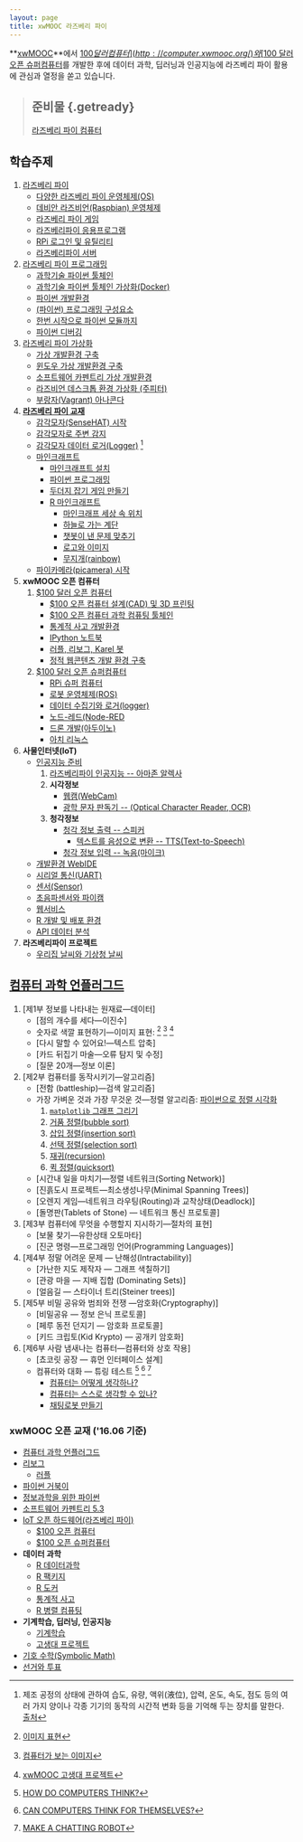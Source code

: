 ```yaml
---
layout: page
title: xwMOOC 라즈베리 파이
---
```


**[xwMOOC](http://statkclee.github.io/xwMOOC)**에서 [$100 달러 컴퓨터](http://computer.xwmooc.org/)와 
[$100 달러 오픈 슈퍼컴퓨터](http://computers.xwmooc.org/)를 개발한 후에 데이터 과학, 딥러닝과 인공지능에 라즈베리 파이 활용에 관심과 열정을 쏟고 있습니다.


> ## 준비물 {.getready}
>
> [라즈베리 파이 컴퓨터](http://raspberrypi.org/)
>


## 학습주제
		
1.  [라즈베리 파이](raspberry-pi-intro.html)
    - [다양한 라즈베리 파이 운영체제(OS)](raspberry-pi-os.html)
    - [데비안 라즈비언(Raspbian) 운영체제](raspberry-pi-raspbian.html) 
    - [라즈베리 파이 게임](raspberry-pi-game.html) 
    - [라즈베리파이 응용프로그램](raspberry-pi-app.html)
    - [RPi 로그인 및 유틸리티](raspberry-pi-utility.html)
    - [라즈베리파이 서버](raspberry-pi-server.html)
1.  [라즈베리 파이 프로그래밍](raspberry-pi-programming.html)    
    - [과학기술 파이썬 툴체인](raspberry-pi-programming-science.html)
    - [과학기술 파이썬 툴체인 가상화(Docker)](raspberry-pi-programming-science-docker.html)
    - [파이썬 개발환경](raspberry-pi-programming-env.html)
    - [(파이썬) 프로그래밍 구성요소](raspberry-pi-programming-components.html)
    - [한번 시작으로 파이썬 모듈까지](raspberry-pi-programming-basics.html)    
    - [파이썬 디버깅](raspberry-pi-programming-debugging.html)    
1.  [라즈베리 파이 가상화](raspberry-pi-virtual.html)
    - [가상 개발환경 구축](raspberry-pi-virtual-env.html)    
    - [윈도우 가상 개발환경 구축](raspberry-pi-virtual-window.html)    
    - [소프트웨어 카펜트리 가상 개발환경](raspberry-pi-swcarpentry.html)      
    - [라즈비언 데스크톱 환경 가상화 (주피터)](raspberry-pi-virtual-desktop.html)    
    - [부랑자(Vagrant) 아나콘다](vagrant-anaconda.html)        
1. **[라즈베리 파이 교재](https://www.raspberrypi.org)**
    - [감각모자(SenseHAT) 시작](rpi-sensehat.html)
    - [감각모자로 주변 감지](rpi-sensehat-sensing.html)
    - [감각모자 데이터 로거(Logger)](rpi-logger.html) [^logger]
    - [마인크래프트](rpi-minecraft.html)
        - [마인크래프트 설치](rpi-minecarft-install.html)
        - [파이썬 프로그래밍](rpi-minecraft-python.html)
        - [두더지 잡기 게임 만들기](https://www.raspberrypi.org/learning/minecraft-whac-a-block-game/)
        - [R 마인크래프트](r-minecraft.html)
            - [마인크래프 세상 속 위치](r-mc-position.html)
            - [하늘로 가는 계단](r-mc-stair.html)
            - [챗봇이 낸 문제 맞추기](r-mc-number-guess.html)
            - [로고와 이미지](r-mc-images.html)
            - [무지개(rainbow)](r-mc-rainbow.html)
    - [파이카메라(picamera) 시작](rpi-picam.html)        
1. **xwMOOC 오픈 컴퓨터**
    1.  [$100 달러 오픈 컴퓨터](100-computer.html)  
        - [$100 오픈 컴퓨터 설계(CAD) 및 3D 프린팅](100-cad.html)    
        - [$100 오픈 컴퓨터 과학 컴퓨팅 툴체인](100-computer-scientifc-computing.html)  
        - [통계적 사고 개발환경](think-stat.html)    
        - [IPython 노트북](ipython-notebook.html)
        - [러플, 리보그, Karel 봇](reeborg.html)  
        - [정적 웹콘텐츠 개발 환경 구축](static-web-service.html)
    1. [$100 달러 오픈 슈퍼컴퓨터](http://computers.xwmooc.org/)  
        - [RPi 슈퍼 컴퓨터](rpi-super-computer.html)
        - [로봇 운영체제(ROS)](ros.html)
        - [데이터 수집기와 로거(logger)](iot-fluentd.html)
        - [노드-레드(Node-RED](iot-node-red.html)
        - [드론 개발(아두이노)](iot-drone-arduino.html)
        - [아치 리눅스](raspberry-pi-arch.html)        
1. **사물인터넷(IoT)**
    - [인공지능 준비](rpi-ai.html)
        1. [라즈베리파이 인공지능 -- 아마존 알렉사](rpi-alexa.html)    
        1. **시각정보**  
            * [웹캠(WebCam)](rpi-webcam.html)
            * [광학 문자 판독기 -- (Optical Character Reader, OCR)](rpi-ocr.html)
        1. **청각정보**  
            * [청각 정보 출력 -- 스피커](rpi-audio-play.html)  
                - [텍스트를 음성으로 변환 -- TTS(Text-to-Speech)](rpi-tts.html)  
            * [청각 정보 입력 -- 녹음(마이크)](rpi-audio-record.html)
    - [개발환경 WebIDE](iot-webide.html)
    - [시리얼 통신(UART)](iot-serial.html)    
    - [센서(Sensor)](sensor.html)            
    - [초음파센서와 파이캠](iot-pi-cam.html)
    - [웹서비스](iot-webservice.html)
    - [R 개발 및 배포 환경](iot-rstudio-shiny.html)
    - [API 데이터 분석](http://statkclee.github.io/web-data-python/)
1. **라즈베리파이 프로젝트**
    - [우리집 날씨와 기상청 날씨](rpi-weather-station.html)

## [컴퓨터 과학 언플러그드](http://unplugged.xwmooc.org/)

1.  [제1부 정보를 나타내는 원재료&mdash;데이터]
    - [점의 개수를 세다&mdash;이진수]
    - 숫자로 색깔 표현하기&mdash;이미지 표현: [^1-2-image01] [^1-2-image02] [^1-2-trilobite]
    - [다시 말할 수 있어요!&mdash;텍스트 압축]
    - [카드 뒤집기 마술&mdash;오류 탐지 및 수정]
    - [질문 20개&mdash;정보 이론]
2.  [제2부 컴퓨터를 동작시키기&mdash;알고리즘]
    - [전함 (battleship)&mdash;검색 알고리즘]
    - 가장 가벼운 것과 가장 무것운 것&mdash;정렬 알고리즘: [파이썬으로 정렬 시각화](rpi-sorting.html)
        1. [`matplotlib` 그래프 그리기](rpi-sorting-matplotlib.html)
        1. [거품 정렬(bubble sort)](rpi-sorting-bubble.html)
        1. [삽입 정렬(insertion sort)](rpi-sorting-insertion.html)
        1. [선택 정렬(selection sort)](rpi-sorting-selection.html)
        1. [재귀(recursion)](rpi-sorting-recursion.html)
        1. [퀵 정렬(quicksort)](rpi-sorting-quick.html)
    - [시간내 일을 마치기&mdash;정렬 네트워크(Sorting Network)]
    - [진흙도시 프로젝트&mdash;최소생성나무(Minimal Spanning Trees)]
    - [오렌지 게임&mdash;네트워크 라우팅(Routing)과 교착상태(Deadlock)]
    - [돌명판(Tablets of Stone) &mdash; 네트워크 통신 프로토콜]
3.  [제3부 컴퓨터에 무엇을 수행할지 지시하기&mdash;절차의 표현]
    - [보물 찾기&mdash;유한상태 오토마타]
    - [진군 명령&mdash;프로그래밍 언어(Programming Languages)]
4. [제4부 정말 어려운 문제 &mdash; 난해성(Intractability)]
    - [가난한 지도 제작자 &mdash; 그래프 색칠하기]
    - [관광 마을 &mdash; 지배 집합 (Dominating Sets)]
    - [얼음길 &mdash; 스타이너 트리(Steiner trees)]
5. [제5부 비밀 공유와 범죄와 전쟁 &mdash;암호화(Cryptography)]
    - [비밀공유 &mdash; 정보 은닉 프로토콜]
    - [페루 동전 던지기 &mdash; 암호화 프로토콜]
    - [키드 크립토(Kid Krypto) &mdash; 공개키 암호화]
6. [제6부 사람 냄새나는 컴퓨터&mdash;컴퓨터와 상호 작용]
    - [쵸코릿 공장 &mdash; 휴먼 인터페이스 설계]
    - 컴퓨터와 대화 &mdash; 튜링 테스트  [^6-1] [^6-2] [^6-3]
        - [컴퓨터는 어떻게 생각하나?](rpi-turing-think.html)
        - [컴퓨터는 스스로 생각할 수 있나?](rpi-turing-think-self.html)
        - [채팅로봇 만들기](rpi-turing-chatbot.html)

[^6-1]: [HOW DO COMPUTERS THINK?](https://www.raspberrypi.org/learning/turing-test-lessons/lesson-1/plan/)
[^6-2]: [CAN COMPUTERS THINK FOR THEMSELVES?](https://www.raspberrypi.org/learning/turing-test-lessons/lesson-2/plan/)
[^6-3]: [MAKE A CHATTING ROBOT](https://www.raspberrypi.org/learning/turing-test-lessons/lesson-3/plan/)

[^1-2-image01]: [이미지 표현](http://statkclee.github.io/trilobite/cv-intro.html)
[^1-2-image02]: [컴퓨터가 보는 이미지](http://statkclee.github.io/trilobite/image-files.html)
[^1-2-trilobite]: [xwMOOC 고생대 프로젝트](http://statkclee.github.io/trilobite/index.html)

### xwMOOC 오픈 교재 ('16.06 기준)

- [컴퓨터 과학 언플러그드](http://unplugged.xwmooc.org)  
- [리보그](http://reeborg.xwmooc.org)  
     - [러플](http://rur-ple.xwmooc.org)  
- [파이썬 거북이](http://swcarpentry.github.io/python-novice-turtles/index-kr.html)  
- [정보과학을 위한 파이썬](http://python.xwmooc.org)  
- [소프트웨어 카펜트리 5.3](http://swcarpentry.xwmooc.org)
- [IoT 오픈 하드웨어(라즈베리 파이)](http://raspberry-pi.xwmooc.org/)
    - [$100 오픈 컴퓨터](http://computer.xwmooc.org/)   
    - [$100 오픈 슈퍼컴퓨터](http://computers.xwmooc.org/)
- **데이터 과학**
    - [R 데이터과학](http://data-science.xwmooc.org/)
    - [R 팩키지](http://r-pkgs.xwmooc.org/)
    - [R 도커](http://statkclee.github.io/r-docker/)
    - [통계적 사고](http://think-stat.xwmooc.org/)
    - [R 병렬 컴퓨팅](http://parallel.xwmooc.org/)    
- **기계학습, 딥러닝, 인공지능**
    - [기계학습](http://statkclee.github.io/ml)
    - [고생대 프로젝트](http://statkclee.github.io/trilobite)
- [기호 수학(Symbolic Math)](http://sympy.xwmooc.org/)
- [선거와 투표](http://politics.xwmooc.org/)


[^logger]: 제조 공정의 상태에 관하여 습도, 유량, 액위(液位), 압력, 온도, 속도, 점도 등의 여러 가지 양이나 각종 기기의 동작의 시간적 변화 등을 기억해 두는 장치를 말한다. [출처](http://terms.naver.com/entry.nhn?docId=342881&cid=50321&categoryId=50321)